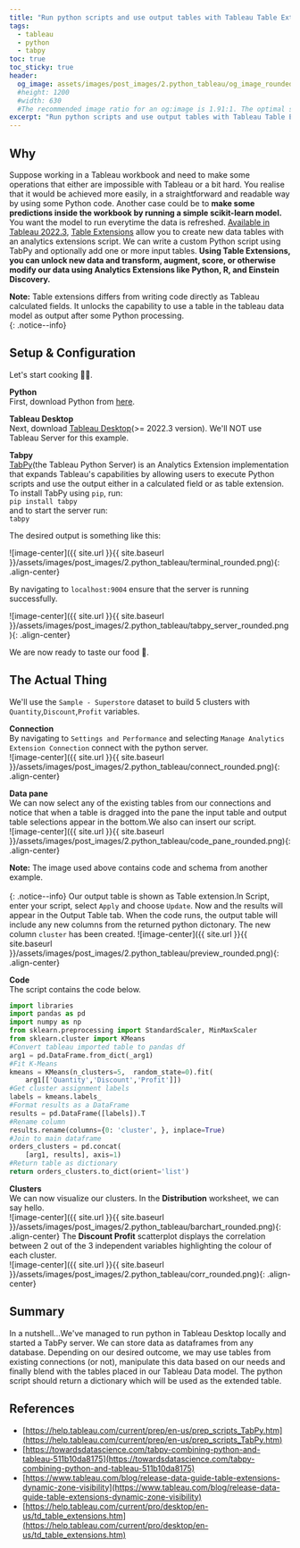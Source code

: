 ```yaml
---
title: "Run python scripts and use output tables with Tableau Table Extension"
tags:
  - tableau
  - python
  - tabpy
toc: true
toc_sticky: true
header:
  og_image: assets/images/post_images/2.python_tableau/og_image_rounded_sized.jpg
  #height: 1200
  #width: 630
  #The recommended image ratio for an og:image is 1.91:1. The optimal size would be 1200 x 630.
excerpt: "Run python scripts and use output tables with Tableau Table Extension"
---
```


## Why

Suppose working in a Tableau workbook and need to make some operations that either are impossible with Tableau or a bit hard. You realise that it would be achieved more easily, in a straightforward and readable way by using some Python code. Another case could be to **make some predictions inside the workbook by running a simple scikit-learn model.** You want the model to run everytime the data is refreshed.
[Available in Tableau 2022.3](https://www.tableau.com/blog/release-data-guide-table-extensions-dynamic-zone-visibility), [Table Extensions](https://help.tableau.com/current/pro/desktop/en-us/td_table_extensions.htm) allow you to create new data tables with an analytics extensions script. We can write a custom Python script using TabPy and optionally add one or more input tables. **Using Table Extensions, you can unlock new data and transform, augment, score, or otherwise modify our data using Analytics Extensions like Python, R, and Einstein Discovery.** 

**Note:** Table extensions differs from writing code directly as Tableau calculated fields. It unlocks the capability to use a table in the tableau data model as output after some Python processing.  
{: .notice--info}

## Setup & Configuration
Let's start cooking 🧑‍🍳. 

**Python**<br>
First, download Python from [here](https://www.python.org/).

**Tableau Desktop**<br>
Next, download [Tableau Desktop](https://www.tableau.com/support/releases)(>= 2022.3 version). We'll NOT use Tableau Server for this example.

**Tabpy**<br>
[TabPy](https://tableau.github.io/TabPy/docs/server-install.html)(the Tableau Python Server) is an Analytics Extension implementation that expands Tableau's capabilities by allowing users to execute Python scripts and use the output either in a calculated field or as table extension.<br>
To install TabPy using `pip`, run: <br> 
`pip install tabpy`<br>
and to start the server run: <br>
`tabpy`<br>

The desired output is something like this: <br>

![image-center]({{ site.url }}{{ site.baseurl }}/assets/images/post_images/2.python_tableau/terminal_rounded.png){: .align-center}

By navigating to `localhost:9004` ensure that the server is running successfully.<br> 

![image-center]({{ site.url }}{{ site.baseurl }}/assets/images/post_images/2.python_tableau/tabpy_server_rounded.png){: .align-center}

We are now ready to taste our food 🥄.

## The Actual Thing
We'll use the `Sample - Superstore` dataset to build 5 clusters with `Quantity`,`Discount`,`Profit` variables. 

**Connection** <br>
By navigating to `Settings and Performance` and selecting `Manage Analytics Extension Connection` connect with the python server.  
![image-center]({{ site.url }}{{ site.baseurl }}/assets/images/post_images/2.python_tableau/connect_rounded.png){: .align-center}

**Data pane**<br>
We can now select any of the existing tables from our connections and notice that when a table is dragged into the pane the input table and output table selections appear in the bottom.We also can insert our script.<br>
![image-center]({{ site.url }}{{ site.baseurl }}/assets/images/post_images/2.python_tableau/code_pane_rounded.png){: .align-center}

**Note:** The image used above contains code and schema from another example.<br>  
{: .notice--info}
Our output table is shown as Table extension.In Script, enter your script, select `Apply` and choose `Update`. Now and the results will appear in the Output Table tab.
When the code runs, the output table will include any new columns from the returned python dictonary. The new column `cluster` has been created. 
![image-center]({{ site.url }}{{ site.baseurl }}/assets/images/post_images/2.python_tableau/preview_rounded.png){: .align-center}

**Code**<br>
The script contains the code below.<br>
```python 
import libraries
import pandas as pd 
import numpy as np
from sklearn.preprocessing import StandardScaler, MinMaxScaler
from sklearn.cluster import KMeans
#Convert tableau imported table to pandas df
arg1 = pd.DataFrame.from_dict(_arg1)
#Fit K-Means
kmeans = KMeans(n_clusters=5,  random_state=0).fit(
    arg1[['Quantity','Discount','Profit']])
#Get cluster assignment labels
labels = kmeans.labels_
#Format results as a DataFrame
results = pd.DataFrame([labels]).T
#Rename column
results.rename(columns={0: 'cluster', }, inplace=True)
#Join to main dataframe
orders_clusters = pd.concat(
    [arg1, results], axis=1)
#Return table as dictionary
return orders_clusters.to_dict(orient='list')
```

**Clusters**<br>
We can now visualize our clusters. In the **Distribution** worksheet, we can say hello.<br>
![image-center]({{ site.url }}{{ site.baseurl }}/assets/images/post_images/2.python_tableau/barchart_rounded.png){: .align-center} The **Discount Profit** scatterplot displays the correlation between 2 out of the 3 independent variables highlighting the colour of each cluster.<br>
![image-center]({{ site.url }}{{ site.baseurl }}/assets/images/post_images/2.python_tableau/corr_rounded.png){: .align-center}

## Summary
In a nutshell...We've managed to run python in Tableau Desktop locally and started a TabPy server. We can store data as dataframes from any database. Depending on our desired outcome, we may use tables from existing connections (or not), manipulate this data based on our needs and finally blend with the tables placed in our Tableau Data model. The python script should return a dictionary which will be used as the extended table.

## References
- [https://help.tableau.com/current/prep/en-us/prep_scripts_TabPy.htm](https://help.tableau.com/current/prep/en-us/prep_scripts_TabPy.htm)
- [https://towardsdatascience.com/tabpy-combining-python-and-tableau-511b10da8175](https://towardsdatascience.com/tabpy-combining-python-and-tableau-511b10da8175)
- [https://www.tableau.com/blog/release-data-guide-table-extensions-dynamic-zone-visibility](https://www.tableau.com/blog/release-data-guide-table-extensions-dynamic-zone-visibility)
- [https://help.tableau.com/current/pro/desktop/en-us/td_table_extensions.htm](https://help.tableau.com/current/pro/desktop/en-us/td_table_extensions.htm)